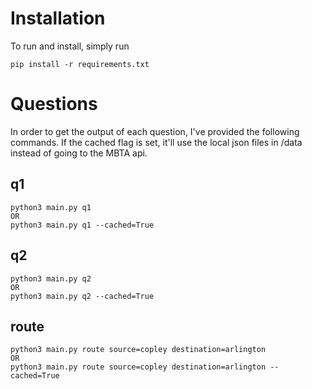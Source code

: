 # Installation
To run and install, simply run
```
pip install -r requirements.txt
```

# Questions
In order to get the output of each question, I've provided the following commands.  If the cached flag is set,
it'll use the local json files in /data instead of going to the MBTA api.

## q1
```
python3 main.py q1
OR
python3 main.py q1 --cached=True
```
## q2
```
python3 main.py q2
OR
python3 main.py q2 --cached=True
```

## route
```
python3 main.py route source=copley destination=arlington
OR
python3 main.py route source=copley destination=arlington --cached=True
```
